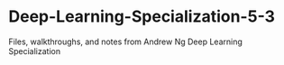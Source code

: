 # Deep-Learning-Specialization-5-3
Files, walkthroughs, and notes from Andrew Ng Deep Learning Specialization
